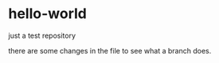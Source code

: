 # hello-world
just a test repository

there are some changes in the file to see what a branch does.
